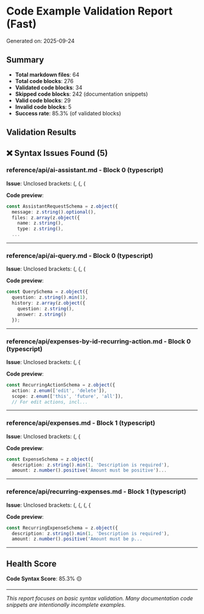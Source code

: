 # Code Example Validation Report (Fast)

Generated on: 2025-09-24

## Summary

- **Total markdown files**: 64
- **Total code blocks**: 276
- **Validated code blocks**: 34
- **Skipped code blocks**: 242 (documentation snippets)
- **Valid code blocks**: 29
- **Invalid code blocks**: 5
- **Success rate**: 85.3% (of validated blocks)

## Validation Results

## ❌ Syntax Issues Found (5)

### reference/api/ai-assistant.md - Block 0 (typescript)

**Issue**: Unclosed brackets: (, {, (

**Code preview**:
```typescript
const AssistantRequestSchema = z.object({
  message: z.string().optional(),
  files: z.array(z.object({
    name: z.string(),
    type: z.string(),
  ...
```

---

### reference/api/ai-query.md - Block 0 (typescript)

**Issue**: Unclosed brackets: (, {, (

**Code preview**:
```typescript
const QuerySchema = z.object({
  question: z.string().min(1),
  history: z.array(z.object({
    question: z.string(),
    answer: z.string()
  });
```

---

### reference/api/expenses-by-id-recurring-action.md - Block 0 (typescript)

**Issue**: Unclosed brackets: (, {

**Code preview**:
```typescript
const RecurringActionSchema = z.object({
  action: z.enum(['edit', 'delete']),
  scope: z.enum(['this', 'future', 'all']),
  // For edit actions, incl...
```

---

### reference/api/expenses.md - Block 1 (typescript)

**Issue**: Unclosed brackets: (, {

**Code preview**:
```typescript
const ExpenseSchema = z.object({
  description: z.string().min(1, 'Description is required'),
  amount: z.number().positive('Amount must be positive')...
```

---

### reference/api/recurring-expenses.md - Block 1 (typescript)

**Issue**: Unclosed brackets: (, {, (, {

**Code preview**:
```typescript
const RecurringExpenseSchema = z.object({
  description: z.string().min(1, 'Description is required'),
  amount: z.number().positive('Amount must be p...
```

---

## Health Score

**Code Syntax Score**: 85.3% 🟡

---

*This report focuses on basic syntax validation. Many documentation code snippets are intentionally incomplete examples.*
